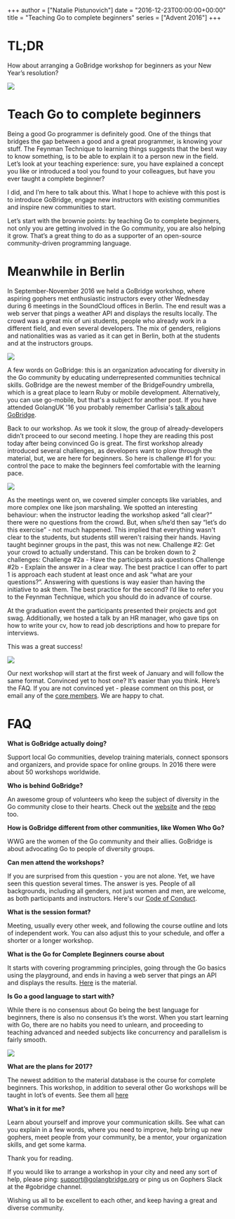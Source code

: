 +++
author = ["Natalie Pistunovich"]
date = "2016-12-23T00:00:00+00:00"
title = "Teaching Go to complete beginners"
series = ["Advent 2016"]
+++

# TL;DR
How about arranging a GoBridge workshop for beginners as your New Year’s resolution?

![](/postimages/advent-2016/gobridge-beginners-221216/fancy_gopher_renee.jpg)

# Teach Go to complete beginners
Being a good Go programmer is definitely good. One of the things that bridges the gap between a good and a great programmer, is knowing your stuff. The Feynman Technique to learning things suggests that the best way to know something, is to be able to explain it to a person new in the field. Let’s look at your teaching experience: sure, you have explained a concept you like or introduced a tool you found to your colleagues, but have you ever taught a complete beginner?

I did, and I’m here to talk about this. What I hope to achieve with this post is to introduce GoBridge, engage new instructors with existing communities and inspire new communities to start. 

Let’s start with the brownie points: by teaching Go to complete beginners, not only you are getting involved in the Go community, you are also helping it grow. That’s a great thing to do as a supporter of an open-source community-driven programming language.

# Meanwhile in Berlin
In September-November 2016 we held a GoBridge workshop, where aspiring gophers met enthusiastic instructors every other Wednesday during 6 meetings in the SoundCloud offices in Berlin. The end result was a web server that pings a weather API and displays the results locally. The crowd was a great mix of uni students, people who already work in a different field, and even several developers. The mix of genders, religions and nationalities was as varied as it can get in Berlin, both at the students and at the instructors groups. 

![](/postimages/advent-2016/gobridge-beginners-221216/golang_berlin.jpg)


A few words on GoBridge: this is an organization advocating for diversity in the Go community by educating underrepresented communities technical skills. GoBridge are the newest member of the BridgeFoundry umbrella, which is a great place to learn Ruby or mobile development. Alternatively, you can use go-mobile, but that's a subject for another post. If you have attended GolangUK '16 you probably remember Carlisia's [talk about GoBridge](https://www.youtube.com/watch?v=ImF_jDpjFNw).

Back to our workshop. As we took it slow, the group of already-developers didn’t proceed to our second meeting. I hope they are reading this post today after being convinced Go is great. The first workshop already introduced several challenges, as developers want to plow through the material, but, we are here for beginners. So here is challenge #1 for you: control the pace to make the beginners feel comfortable with the learning pace.

![](/postimages/advent-2016/gobridge-beginners-221216/flying_gopher.jpg)


As the meetings went on, we covered simpler concepts like variables, and more complex one like json marshaling. We spotted an interesting behaviour: when the instructor leading the workshop asked “all clear?” there were no questions from the crowd. But, when s/he’d then say “let’s do this exercise” - not much happened. This implied that everything wasn't clear to the students, but students still weren't raising their hands. Having taught beginner groups in the past, this was not new. Challenge #2: Get your crowd to actually understand. This can be broken down to 2 challenges:
Challenge #2a - Have the participants ask questions
Challenge #2b - Explain the answer in a clear way. 
The best practice I can offer to part 1 is approach each student at least once and ask “what are your questions?”. Answering with questions is way easier than having the initiative to ask them. The best practice for the second? I’d like to refer you to the Feynman Technique, which you should do in advance of course.

At the graduation event the participants presented their projects and got swag. Additionally, we hosted a talk by an HR manager, who gave tips on how to write your cv, how to read job descriptions and how to prepare for interviews. 


This was a great success!

![](/postimages/advent-2016/gobridge-beginners-221216/great_success.jpg)


Our next workshop will start at the first week of January and will follow the same format.
Convinced yet to host one? It’s easier than you think. Here’s the FAQ.
If you are not convinced yet - please comment on this post, or email any of the [core members](https://golangbridge.org/#cor). We are happy to chat.

# FAQ 


**What is GoBridge actually doing?**

Support local Go communities, develop training materials, connect sponsors and organizers, and provide space for online groups. In 2016 there were about 50 workshops worldwide.

**Who is behind GoBridge?**

An awesome group of volunteers who keep the subject of diversity in the Go community close to their hearts. Check out the [website](https://golangbridge.org/) and the [repo](https://github.com/gobridge) too.

**How is GoBridge different from other communities, like Women Who Go?**

WWG are the women of the Go community and their allies. GoBridge is about advocating Go to people of diversity groups.

**Can men attend the workshops?**

If you are surprised from this question - you are not alone. Yet, we have seen this question several times. The answer is yes. People of all backgrounds, including all genders, not just women and men, are welcome, as both participants and instructors. Here's our [Code of Conduct](http://bridgefoundry.org/code-of-conduct/).

**What is the session format?**

Meeting, usually every other week, and following the course outline and lots of independent work. You can also adjust this to your schedule, and offer a shorter or a longer workshop.

**What is the Go for Complete Beginners course about**

It starts with covering programming principles, going through the Go basics using the playground, and ends in having a web server that pings an API and displays the results. [Here](https://github.com/gobridge/workshops) is the material.

**Is Go a good language to start with?**

While there is no consensus about Go being the best language for beginners, there is also no consensus it’s the worst. When you start learning with Go, there are no habits you need to unlearn, and proceeding to teaching advanced and needed subjects like concurrency and parallelism is fairly smooth.

 ![](/postimages/advent-2016/gobridge-beginners-221216/gopher_ok_no.png)


**What are the plans for 2017?**

The newest addition to the material database is the course for complete beginners. This workshop, in addition to several other Go workshops will be taught in lot’s of events. See them all [here](https://www.bridgetroll.org/)

**What’s in it for me?**

Learn about yourself and improve your communication skills. See what can you explain in a few words, where you need to improve, help bring up new gophers, meet people from your community, be a mentor, your organization skills, and get some karma.


Thank you for reading.


If you would like to arrange a workshop in your city and need any sort of help, please ping: support@golangbridge.org or ping us on Gophers Slack at the #gobridge channel.	

Wishing us all to be excellent to each other, and keep having a great and diverse community.
